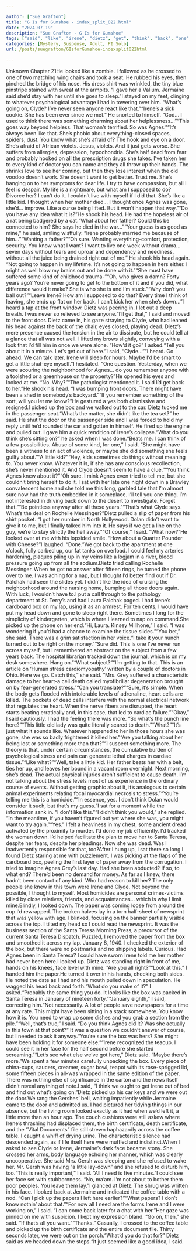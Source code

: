 ```yaml
---

author: ["Sue Grafton"]
title: "G Is for Gumshoe - index_split_022.html"
date: "2024-07-19"
description: "Sue Grafton - G Is for Gumshoe"
tags: ["said", "like", "irene", "dietz", "get", "think", "back", "one", "box", "looked", "clyde", "never", "little", "agnes", "head", "could", "paper", "go", "going", "know", "door", "see", "sure", "might", "something"]
categories: [Mystery, Suspense, Adult, PI Solo]
url: /posts/suegrafton/GIsforGumshoe-indexsplit022html

---
```



Unknown
Chapter 21He looked like a zombie. I followed as he crossed to one of two matching wing chairs and took a seat. He rubbed his eyes, then pinched the bridge of his nose. His dress shirt was wrinkled, the tiny blue pinstripe stained with sweat at the armpits. “I gave her a Valium. Jermaine said she’d stay with her until she goes to sleep.”I stayed on my feet, clinging to whatever psychological advantage I had in towering over him. “What’s going on, Clyde? I’ve never seen anyone react like that.”“Irene’s a sick cookie. She has been ever since we met.” He snorted to himself. “God... I used to think there was something charming about her helplessness...”“This goes way beyond helpless. That woman’s terrified. So was Agnes.”“It’s always been like that. She’s phobic about everything-closed spaces, spiders, dust. You know what she’s afraid of? The hook and eye on a door. She’s afraid of African violets. Jesus, violets. And it just gets worse. She suffers from allergies, depression, hypochondria. She’s half dead from fear and probably hooked on all the prescription drugs she takes. I’ve taken her to every kind of doctor you can name and they all throw up their hands. The shrinks love to see her coming, but then they lose interest when the old voodoo doesn’t work. She doesn’t want to get better. Trust me. She’s hanging on to her symptoms for dear life. I try to have compassion, but all I feel is despair. My life is a nightmare, but what am I supposed to do? Divorce her? I can’t do it. I couldn’t live with myself if I did that. She’s like a little kid. I thought when her mother died... I thought once Agnes was gone, she’d... improve. Like a curse being lifted. But it won’t happen that way.”“Do you have any idea what it is?”He shook his head. He had the hopeless air of a rat being badgered by a cat.“What about her father? Could this be connected to him? She says he died in the war...”“Your guess is as good as mine,” he said, smiling wistfully. “Irene probably married me because of him...”“Wanting a father?”“Oh sure. Wanting everything-comfort, protection, security. You know what I want? I want to live one week without drama... seven days without tears and uproar and dependency and neediness, without all the juice being drained right out of me.” He shook his head again. “Not going to happen in my lifetime. It’s not going to happen in hers either. I might as well blow my brains out and be done with it.”“She must have suffered some kind of childhood trauma-”“Oh, who gives a damn? Forty years ago? You’re never going to get to the bottom of it and if you did, what difference would it make? She is who she is and I’m stuck.”“Why don’t you bail out?”“Leave Irene? How am I supposed to do that? Every time I think of leaving, she ends up flat on her back. I can’t kick her when she’s down...”I heard a tap at the front window. Dietz was peering in. I let out a deep breath. I was never so relieved to see anyone.“I’ll get that,” I said and moved to the front door. Dietz came in, his gaze straying to Clyde, who had leaned his head against the back of the chair, eyes closed, playing dead. Dietz’s mere presence caused the tension in the air to dissipate, but he could tell at a glance that all was not well. I lifted my brows slightly, conveying with a look that I’d fill him in once we were alone. “How’d it go?” I asked.“Tell you about it in a minute. Let’s get out of here.”I said, “Clyde...”“I heard. Go ahead. We can talk later. Irene will sleep for hours. Maybe I’d be smart to get a little shut-eye myself.”I hesitated. “One question. Yesterday, when we were scouring the neighborhood for Agnes... do you remember anyone with a toolshed or a greenhouse on the property?”He opened his eyes and looked at me. “No. Why?”“The pathologist mentioned it. I said I’d get back to her.”He shook his head. “I was bumping front doors. There might have been a shed in somebody’s backyard.”“If you remember something of the sort, will you let me know?”He gestured a yes both dismissive and resigned.I picked up the box and we walked out to the car. Dietz tucked me in the passenger seat.“What’s the matter, she didn’t like the tea set?” he said. He shut the door on the passenger side and I was forced to hold my reply until he’d rounded the car and gotten in himself. He fired up the engine and pulled out. I gave him a quick rendition of Irene’s collapse.“What do you think she’s sitting on?” he asked when I was done.“Beats me. I can think of a few possibilities. Abuse of some kind, for one,” I said. “She might have been a witness to an act of violence, or maybe she did something she feels guilty about.”“A little kid?”“Hey, kids sometimes do things without meaning to. You never know. Whatever it is, if she has any conscious recollection, she’s never mentioned it. And Clyde doesn’t seem to have a clue.”“You think Agnes knew about it?”“Oh sure. I mink Agnes even tried to tell me, but she couldn’t bring herself to do it. I sat with her late one night down in a Brawley convalescent home and she told me this long, garbled tale that I’m almost sure now had the truth embedded in it someplace. I’ll tell you one thing. I’m not interested in driving back down to the desert to investigate. Forget that.”“Be pointless anyway after all these years.”“That’s what Clyde says. What’s the deal on Rochelle Messinger?”Dietz pulled a slip of paper from his shirt pocket. “I got her number in North Hollywood. Dolan didn’t want to give it to me, but I finally talked him into it. He says if we get a line on the guy, we’re to stay strictly the hell away.”“Of course,” I said. “What now?”He looked over at me with his lopsided smile. “How about a Quarter Pounder with Cheese?”I laughed. “Done.”We got back to the apartment at one o’clock, fully carbed up, our fat tanks on overload. I could feel my arteries hardening, plaques piling up in my veins like a logjam in a river, blood pressure going up from all the sodium.Dietz tried calling Rochelle Messinger. When he got no answer after fifteen rings, he turned the phone over to me. I was aching for a nap, but I thought I’d better find out if Dr. Palchak had seen the slides yet. I didn’t like the idea of cruising the neighborhood around the nursing home, bumping all those doors again. With luck, I wouldn’t have to.I put a call through to the pathology department at St. Terry’s and had Laura Palchak paged. I had Irene’s cardboard box on my lap, using it as an armrest. For ten cents, I would have put my head down and gone to sleep right there. Sometimes I long for the simplicity of kindergarten, which is where I learned to nap on command.She picked up the phone on her end.“Hi, Laura. Kinsey Millhone,” I said. “I was wondering if you’d had a chance to examine the tissue slides.”“You bet,” she said. There was a grim satisfaction in her voice.“I take it your hunch turned out to be right on the money.”“Sure did. This is one I’ve never run across myself, but I remembered an abstract on the subject from a few years back. The hospital librarian tracked down the journal, which is on my desk somewhere. Hang on.”“What subject?”“I’m getting to that. This is an article on ‘Human stress cardiomyopathy’ written by a couple of doctors in Ohio. Here we go. Catch this,” she said. “Mrs. Grey suffered a characteristic damage to her heart-a cell death called myofibrillar degeneration brought on by fear-generated stress.”“Can you translate?”“Sure, it’s simple. When the body gets flooded with intolerable levels of adrenaline, heart cells are killed. The pockets of dead cells interfere with the normal electrical network that regulates the heart. When the nerve fibers are disrupted, the heart starts beating erratically and, in this case, that led to cardiac failure.”“Okay,” I said cautiously. I had the feeling there was more. “So what’s the punch line here?”“This little old lady was quite literally scared to death.”“What?”“It’s just what it sounds like. Whatever happened to her in those hours she was gone, she was so badly frightened it killed her.”“Are you talking about her being lost or something more than that?”“I suspect something more. The theory is that, under certain circumstances, the cumulative burden of psychological stress and pain can generate lethal charges in cardiac tissue.”“Like what?”“Well, take a little kid. Her father beats her with a belt, ties her up, and leaves her bound in a vacant room overnight. Next morning, she’s dead. The actual physical injuries aren’t sufficient to cause death. I’m not talking about the stress levels most of us experience in the ordinary course of events. Without getting graphic about it, it’s analogous to certain animal experiments relating focal myocardial necrosis to stress.”“You’re telling me this is a homicide.”“In essence, yes. I don’t think Dolan would consider it such, but that’s my guess.”I sat for a moment while the information sank in. “I don’t like this.”“I didn’t think you would,” she replied. “In the meantime, if you haven’t figured out yet where she was, you might want to try again.”“Yes.” I felt a heaviness in my chest, some ancient dread activated by the proximity to murder. I’d done my job efficiently. I’d tracked the woman down. I’d helped facilitate the plan to move her to Santa Teresa, despite her fears, despite her pleadings. Now she was dead. Was I inadvertently responsible for that, too?After I hung up, I sat there so long I found Dietz staring at me with puzzlement. I was picking at the flaps of the cardboard box, peeling the first layer of paper away from the corrugation. I tried to imagine Agnes Grey’s last day. Had she been abducted? If so, to what end? There’d been no demand for money. As far as I knew, there hadn’t been contact of any kind. Who had reason to kill her? The only people she knew in this town were Irene and Clyde. Not beyond the possible, I thought to myself. Most homicides are personal crimes-victims killed by close relatives, friends, and acquaintances... which is why I limit mine.Blindly, I looked down. The paper was coming loose from around the cup I’d rewrapped. The broken halves lay in a torn half-sheet of newsprint that was yellow with age. I blinked, focusing on the banner partially visible across the top. I tilted my head so I could read the newsprint. It was the business section of the Santa Teresa Morning Press, a precursor of the current Santa Teresa Dispatch. Puzzled, I removed the paper from the box and smoothed it across my lap. January 8, 1940. I checked the exterior of the box, but there were no postmarks and no shipping labels. Curious. Had Agnes been in Santa Teresa? I could have sworn Irene told me her mother had never been here.I looked up. Dietz was standing right in front of me, hands on his knees, face level with mine. “Are you all right?”“Look at this.” I handed him the paper.He turned it over in his hands, checking both sides. He noted the date as I had and his mouth pulled down in speculation. He wagged his head back and forth.“What do you make of it?” I asked.“Probably the same thing you do. It looks like the box was packed in Santa Teresa in January of nineteen forty.”“January eighth,” I said, correcting him.“Not necessarily. A lot of people save newspapers for a time at any rate. This might have been sitting in a stack somewhere. You know how it is. You need to wrap up some dishes and you grab a section from the pile.”“Well, that’s true,” I said. “Do you think Agnes did it? Was she actually in this town at that point?” It was a question we couldn’t answer of course, but I needed to ask it anyway.“You’re sure the box was hers? She might have been holding it for someone else.”“Irene recognized the teacup. I could see it in her face for the half second before she started screaming.”“Let’s see what else we’ve got here,” Dietz said. “Maybe there’s more.”We spent a few minutes carefully unpacking the box. Every piece of china-cups, saucers, creamer, sugar bowl, teapot with its rose-sprigged lid, some fifteen pieces in all-was wrapped in the same edition of the paper. There was nothing else of significance in the carton and the news itself didn’t reveal anything of note.I said, “I think we ought to get Irene out of bed and find out what’s going on.”Dietz picked up his car keys and we were out the door.We rang the Gershes’ bell, waiting impatiently while Jermaine came to the door and admitted us. I had pictured her tidying things in our absence, but the living room looked exactly as it had when we’d left it, a little more than an hour ago. The couch cushions were still askew where Irene’s thrashing had displaced them, the birth certificate, death certificate, and the “Vital Documents” file still strewn haphazardly across the coffee table. I caught a whiff of drying urine. The characteristic silence had descended again, as if life itself here were muffled and indistinct.When I asked to see Clyde or Irene, Jermaine’s dark face became stony. She crossed her arms, body language echoing her manner, which was clearly uncooperative. She said Mrs. Gersh was sleeping and she refused to wake her. Mr. Gersh was having “a little lay-down” and she refused to disturb him, too.“This is really important,” I said. “All I need is five minutes.”I could see her face set with stubbornness. “No, ma’am. I’m not about to bother them poor peoples. You leave them lay.”I glanced at Dietz. The shrug was written in his face. I looked back at Jermaine and indicated the coffee table with a nod. “Can I pick up the papers I left here earlier?”“What papers? I don’t know nothin’ about that.”“For now all I need are the forms Irene and I were working on,” I said. “I can come back later for a chat with her.”Her gaze was pinned on me with suspicion. I kept my expression bland. “Go on, then,” she said. “If that’s all you want.”“Thanks.” Casually, I crossed to the coffee table and picked up the birth certificate and the entire document file. Thirty seconds later, we were out on the porch.“What’d you do that for?” Dietz said as we headed down the steps.“It just seemed like a good idea, I said.
